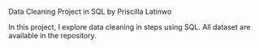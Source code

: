 Data Cleaning Project in SQL by Priscilla Latinwo


In this project, I explore data cleaning in steps using SQL. All dataset are available in the repository.
